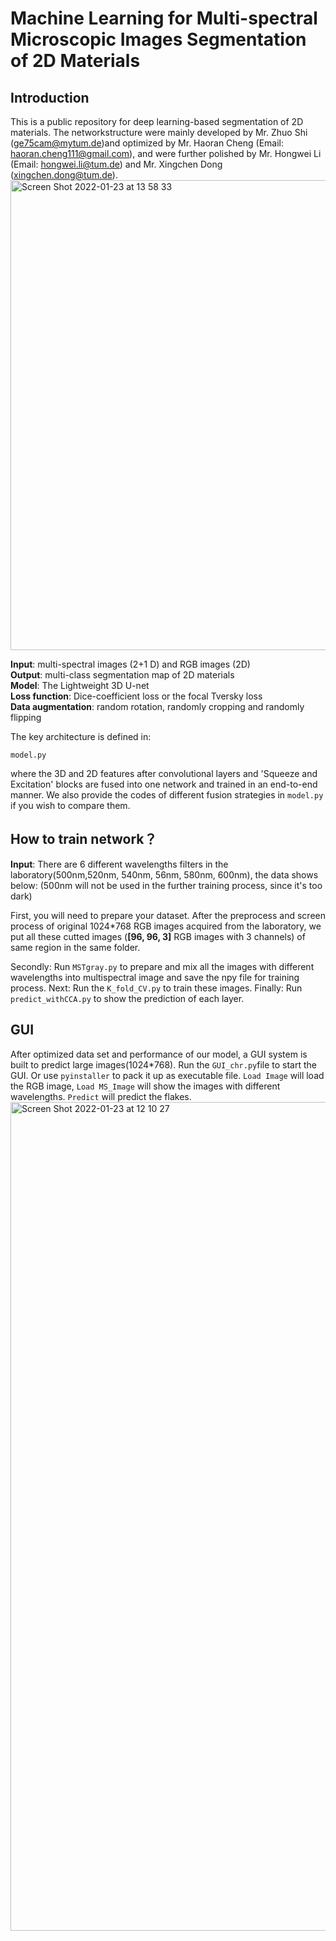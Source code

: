 # Machine Learning for Multi-spectral Microscopic Images Segmentation of 2D Materials
## Introduction

This is a public repository for deep learning-based segmentation of 2D materials. The networkstructure were mainly developed by Mr. Zhuo Shi (ge75cam@mytum.de)and optimized by Mr. Haoran Cheng (Email: haoran.cheng111@gmail.com), and were further polished by Mr. Hongwei Li (Email: hongwei.li@tum.de) and Mr. Xingchen Dong (xingchen.dong@tum.de).
<img width="752" alt="Screen Shot 2022-01-23 at 13 58 33" src="https://user-images.githubusercontent.com/33370630/150679544-cec1f19d-e0ba-4515-b9df-b4bc5140ed16.png">


<b>Input</b>: multi-spectral images (2+1 D) and RGB images (2D) \
<b>Output</b>: multi-class segmentation map of 2D materials \
<b>Model</b>: The Lightweight 3D U-net\
<b>Loss function</b>: Dice-coefficient loss or the focal Tversky loss\
<b>Data augmentation</b>: random rotation, randomly cropping and randomly flipping 

The key architecture is defined in:
```
model.py
```
where the 3D and 2D features after convolutional layers and 'Squeeze and Excitation' blocks are fused into one network and trained in an end-to-end manner. We also provide the codes of different fusion strategies in ```model.py``` if you wish to compare them. 



## How to train network？
<b>Input</b>: There are 6 different wavelengths filters in the laboratory(500nm,520nm, 540nm, 56nm, 580nm, 600nm), the data shows below:
(500nm will not be used in the further training process, since it's too dark)

First, you will need to prepare your dataset. After the preprocess and screen process of original 1024*768 RGB images acquired from the laboratory, we put all these cutted images (<b>[96, 96, 3]</b> RGB images with 3 channels) of same region in the same folder.


Secondly: Run ```MSTgray.py``` to prepare and mix all the images with different wavelengths into multispectral image and save the npy file for training process.
Next: Run the ```K_fold_CV.py``` to train these images.
Finally: Run ```predict_withCCA.py``` to show the prediction of each layer.

## GUI
After optimized data set and performance of our model, a GUI system is built to predict large images(1024*768).
Run the ```GUI_chr.py```file to start the GUI.
Or use ```pyinstaller``` to pack it up as executable file.
```Load Image``` will load the RGB image, ```Load MS_Image``` will show the images with different wavelengths.
```Predict``` will predict the flakes.
<img width="1326" alt="Screen Shot 2022-01-23 at 12 10 27" src="https://user-images.githubusercontent.com/33370630/150677708-a1a8797b-502b-4d0a-b229-8cce65333474.png">

 




